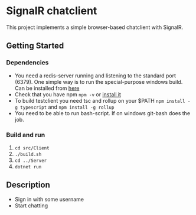 # SignalR chatclient

This project implements a simple browser-based chatclient with SignalR.

## Getting Started

### Dependencies

* You need a redis-server running and listening to the standard port (6379). One simple way is to run the special-purpose windows build. Can be installed from [here](https://riptutorial.com/redis/example/29962/installing-and-running-redis-server-on-windows)
* Check that you have npm `npm -v` or [install it](https://docs.npmjs.com/downloading-and-installing-node-js-and-npm)
* To build testclient you need tsc and rollup on your $PATH `npm install -g typescript` and `npm install -g rollup`
* You need to be able to run bash-script. If on windows git-bash does the job.

### Build and run
1. `cd src/Client`
2. `./build.sh`
3. `cd ../Server`
4. `dotnet run`


## Description

- Sign in with some username
- Start chatting


